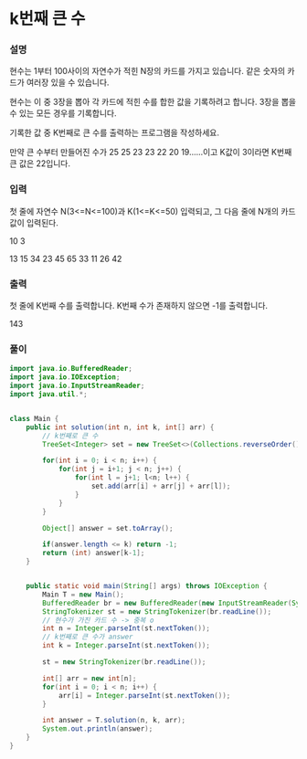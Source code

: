 # k번째 큰 수
### 설명
현수는 1부터 100사이의 자연수가 적힌 N장의 카드를 가지고 있습니다. 같은 숫자의 카드가 여러장 있을 수 있습니다.

현수는 이 중 3장을 뽑아 각 카드에 적힌 수를 합한 값을 기록하려고 합니다. 3장을 뽑을 수 있는 모든 경우를 기록합니다.

기록한 값 중 K번째로 큰 수를 출력하는 프로그램을 작성하세요.

만약 큰 수부터 만들어진 수가 25 25 23 23 22 20 19......이고 K값이 3이라면 K번째 큰 값은 22입니다.

### 입력
첫 줄에 자연수 N(3<=N<=100)과 K(1<=K<=50) 입력되고, 그 다음 줄에 N개의 카드값이 입력된다.
<p>10 3</p>
<p>13 15 34 23 45 65 33 11 26 42</p>

### 출력
첫 줄에 K번째 수를 출력합니다. K번째 수가 존재하지 않으면 -1를 출력합니다.
<p>143</p>

### 풀이
```java
import java.io.BufferedReader;
import java.io.IOException;
import java.io.InputStreamReader;
import java.util.*;


class Main {
    public int solution(int n, int k, int[] arr) {
        // k번째로 큰 수
        TreeSet<Integer> set = new TreeSet<>(Collections.reverseOrder());

        for(int i = 0; i < n; i++) {
            for(int j = i+1; j < n; j++) {
                for(int l = j+1; l<n; l++) {
                    set.add(arr[i] + arr[j] + arr[l]);
                }
            }
        }

        Object[] answer = set.toArray();

        if(answer.length <= k) return -1;
        return (int) answer[k-1];
    }


    public static void main(String[] args) throws IOException {
        Main T = new Main();
        BufferedReader br = new BufferedReader(new InputStreamReader(System.in));
        StringTokenizer st = new StringTokenizer(br.readLine());
        // 현수가 가진 카드 수 -> 중복 o
        int n = Integer.parseInt(st.nextToken());
        // k번째로 큰 수가 answer
        int k = Integer.parseInt(st.nextToken());

        st = new StringTokenizer(br.readLine());

        int[] arr = new int[n];
        for(int i = 0; i < n; i++) {
            arr[i] = Integer.parseInt(st.nextToken());
        }

        int answer = T.solution(n, k, arr);
        System.out.println(answer);
    }
}

```